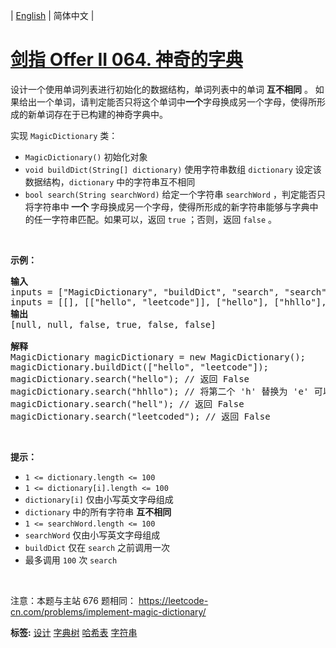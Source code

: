 | [English](README_EN.md) | 简体中文 |

# [剑指 Offer II 064. 神奇的字典](https://leetcode-cn.com/problems/US1pGT)
<p>设计一个使用单词列表进行初始化的数据结构，单词列表中的单词 <strong>互不相同</strong> 。 如果给出一个单词，请判定能否只将这个单词中<strong>一个</strong>字母换成另一个字母，使得所形成的新单词存在于已构建的神奇字典中。</p>

<p>实现 <code>MagicDictionary</code> 类：</p>

<ul>
	<li><code>MagicDictionary()</code> 初始化对象</li>
	<li><code>void buildDict(String[]&nbsp;dictionary)</code> 使用字符串数组&nbsp;<code>dictionary</code> 设定该数据结构，<code>dictionary</code> 中的字符串互不相同</li>
	<li><code>bool search(String searchWord)</code> 给定一个字符串 <code>searchWord</code> ，判定能否只将字符串中<strong> 一个 </strong>字母换成另一个字母，使得所形成的新字符串能够与字典中的任一字符串匹配。如果可以，返回 <code>true</code> ；否则，返回 <code>false</code> 。</li>
</ul>

<p>&nbsp;</p>

<div class="top-view__1vxA">
<div class="original__bRMd">
<div>
<p><strong>示例：</strong></p>

<pre>
<strong>输入</strong>
inputs = [&quot;MagicDictionary&quot;, &quot;buildDict&quot;, &quot;search&quot;, &quot;search&quot;, &quot;search&quot;, &quot;search&quot;]
inputs = [[], [[&quot;hello&quot;, &quot;leetcode&quot;]], [&quot;hello&quot;], [&quot;hhllo&quot;], [&quot;hell&quot;], [&quot;leetcoded&quot;]]
<strong>输出</strong>
[null, null, false, true, false, false]

<strong>解释</strong>
MagicDictionary magicDictionary = new MagicDictionary();
magicDictionary.buildDict([&quot;hello&quot;, &quot;leetcode&quot;]);
magicDictionary.search(&quot;hello&quot;); // 返回 False
magicDictionary.search(&quot;hhllo&quot;); // 将第二个 &#39;h&#39; 替换为 &#39;e&#39; 可以匹配 &quot;hello&quot; ，所以返回 True
magicDictionary.search(&quot;hell&quot;); // 返回 False
magicDictionary.search(&quot;leetcoded&quot;); // 返回 False
</pre>

<p>&nbsp;</p>

<p><strong>提示：</strong></p>

<ul>
	<li><code>1 &lt;=&nbsp;dictionary.length &lt;= 100</code></li>
	<li><code>1 &lt;=&nbsp;dictionary[i].length &lt;= 100</code></li>
	<li><code>dictionary[i]</code> 仅由小写英文字母组成</li>
	<li><code>dictionary</code> 中的所有字符串 <strong>互不相同</strong></li>
	<li><code>1 &lt;=&nbsp;searchWord.length &lt;= 100</code></li>
	<li><code>searchWord</code> 仅由小写英文字母组成</li>
	<li><code>buildDict</code> 仅在 <code>search</code> 之前调用一次</li>
	<li>最多调用 <code>100</code> 次 <code>search</code></li>
</ul>
</div>
</div>
</div>

<p>&nbsp;</p>

<p><meta charset="UTF-8" />注意：本题与主站 676&nbsp;题相同：&nbsp;<a href="https://leetcode-cn.com/problems/implement-magic-dictionary/">https://leetcode-cn.com/problems/implement-magic-dictionary/</a></p>

**标签:**  [设计](https://leetcode-cn.com/tag/design) [字典树](https://leetcode-cn.com/tag/trie) [哈希表](https://leetcode-cn.com/tag/hash-table) [字符串](https://leetcode-cn.com/tag/string) 